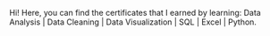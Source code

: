 Hi! Here, you can find the certificates that I earned by learning: Data Analysis | Data Cleaning | Data Visualization | SQL | Excel | Python.
